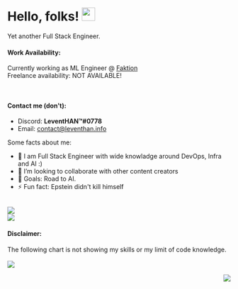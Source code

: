 # Hello, folks! <img src="https://i.imgur.com/2DF1ZvF.gif" width="30px">
Yet another Full Stack Engineer.


#### Work Availability:
Currently working as ML Engineer @ [Faktion](#)
<br>Freelance availability: NOT AVAILABLE!
<!-- <img src="https://i.imgur.com/LQugd7S.png" width="60px"> -->
&nbsp;  &nbsp; <!--  <img src="https://i.imgur.com/PVFpof6.png" width="60px"> -->

#### Contact me (don't):

- Discord: **LeventHAN™#0778**
- Email: contact@leventhan.info

Some facts about me:

- 🔭 I am Full Stack Engineer with wide knowladge around DevOps, Infra and AI :)
- 👯 I’m looking to collaborate with other content creators
- 🥅 Goals: Road to AI.
- ⚡ Fun fact: Epstein didn't kill himself

<br /> ![](https://komarev.com/ghpvc/?username=11TStudio&style=flat-square&label=Visitor+Counts+Including+Old+Nickname)
<br /> ![](https://komarev.com/ghpvc/?username=LeventHAN&style=plastic&label=Visitor+Counts+New+Nickname)
#### Disclaimer:
The following chart is not showing my skills or my limit of code knowledge.
<br><br>
<img align="left" src="https://github-readme-stats.vercel.app/api/top-langs/?username=LeventHAN&theme=dracula" />

<br><img align="right" src="https://github-readme-stats.vercel.app/api?username=LeventHAN&show_icons=true&theme=dracula" />

